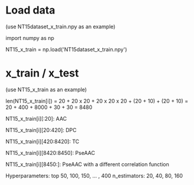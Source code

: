 # Load data
(use NT15dataset_x_train.npy as an example)

import numpy as np

NT15_x_train = np.load('NT15dataset_x_train.npy')

# x_train / x_test
(use NT15_x_train as an example)

len(NT15_x_train[i]) = 20 + 20 x 20 + 20 x 20 x 20 + (20 + 10) + (20 + 10) = 20 + 400 + 8000 + 30 + 30 = 8480

NT15_x_train[i][:20]: AAC

NT15_x_train[i][20:420]: DPC

NT15_x_train[i][420:8420]: TC

NT15_x_train[i][8420:8450]: PseAAC

NT15_x_train[i][8450:]: PseAAC with a different correlation function


Hyperparameters:
top 50, 100, 150, ... , 400
n_estimators: 20, 40, 80, 160
